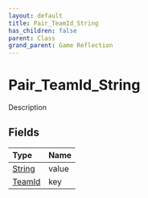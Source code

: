 ```yaml
---
layout: default
title: Pair_TeamId_String
has_children: false
parent: Class
grand_parent: Game Reflection
---
```

# Pair_TeamId_String
Description 

## Fields
| Type | Name |
|:-------------|:--------------|
| [String](/game-reflection/components/string.md) | value |
| [TeamId](/game-reflection/classes/team_id.md) | key |
